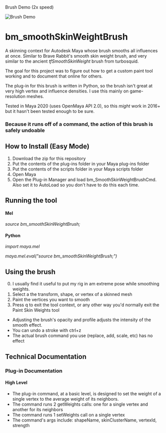 Brush Demo (2x speed)

![Brush Demo](https://i.imgur.com/j0fWZXY.gif)

# bm_smoothSkinWeightBrush

A skinning context for Autodesk Maya whose brush smooths all influences at once. Similar to Brave Rabbit's smooth skin weight brush, and very similar to the ancient _tfSmoothSkinWeight_ brush from turbosquid. 

The goal for this project was to figure out how to get a custom paint tool working and to document that online for others.

The plug-in for this brush is written in Python, so the brush isn't great at very high vertex and influence densities. I use this mainly on game-resolution meshes.

Tested in Maya 2020 (uses OpenMaya API 2.0), so this *might* work in 2016+ but it hasn't been tested enough to be sure. 

### **Because it runs off of a command, the action of this brush is safely undoable**

## How to Install (Easy Mode)
1. Download the zip for this repository
2. Put the contents of the plug-ins folder in your Maya plug-ins folder
3. Put the contents of the scripts folder in your Maya scripts folder
4. Open Maya
5. Open the Plug-in Manager and load bm_SmoothSkinWeightBrushCmd. Also set it to AutoLoad so you don't have to do this each time. 

## Running the tool
#### Mel
  *source bm_smoothSkinWeightBrush;*


#### Python
  *import maya.mel*
  
  *maya.mel.eval("source bm_smoothSkinWeightBrush;")*


## Using the brush
0. I usually find it useful to put my rig in am extreme pose while smoothing weights.
1. Select a the transform, shape, or vertex of a skinned mesh
2. Paint the vertices you want to smooth
3. Press q to exit the tool context, or any other way you'd normally exit the Paint Skin Weights tool

* Adjusting the brush's opacity and profile adjusts the intensity of the smooth effect.
* You can undo a stroke with ctrl+z
* The actual brush command you use (replace, add, scale, etc) has no effect


## Technical Documentation

### Plug-in Documentation
#### High Level
* The plug-in command, at a basic level, is designed to set the weight of a single vertex to the average weight of its neighbors. 
* The command runs 2 getWeights calls: one for a single vertex and another for its neighbors
* The command runs 1 setWeights call on a single vertex
* The command's args include: shapeName, skinClusterName, vertexId, strength



